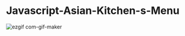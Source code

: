 # Javascript-Asian-Kitchen-s-Menu
![ezgif com-gif-maker](https://user-images.githubusercontent.com/81578763/150695010-7a32d146-ce98-4a3a-8b33-9de05a24a949.gif)
